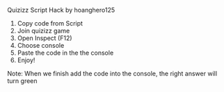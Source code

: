 Quizizz Script Hack by hoanghero125
1. Copy code from Script
2. Join quizizz game
3. Open Inspect (F12)
4. Choose console
5. Paste the code in the the console
6. Enjoy!

Note: When we finish add the code into the console, the right answer will turn green

